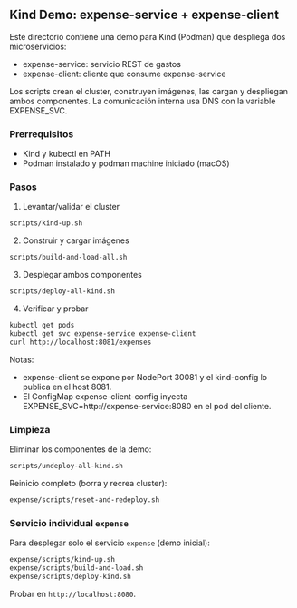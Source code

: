 ## Kind Demo: expense-service + expense-client

Este directorio contiene una demo para Kind (Podman) que despliega dos microservicios:
- expense-service: servicio REST de gastos
- expense-client: cliente que consume expense-service

Los scripts crean el cluster, construyen imágenes, las cargan y despliegan ambos componentes. La comunicación interna usa DNS con la variable EXPENSE_SVC.

### Prerrequisitos
- Kind y kubectl en PATH
- Podman instalado y podman machine iniciado (macOS)

### Pasos
1) Levantar/validar el cluster
```bash
scripts/kind-up.sh
```
2) Construir y cargar imágenes
```bash
scripts/build-and-load-all.sh
```
3) Desplegar ambos componentes
```bash
scripts/deploy-all-kind.sh
```
4) Verificar y probar
```bash
kubectl get pods
kubectl get svc expense-service expense-client
curl http://localhost:8081/expenses
```

Notas:
- expense-client se expone por NodePort 30081 y el kind-config lo publica en el host 8081.
- El ConfigMap expense-client-config inyecta EXPENSE_SVC=http://expense-service:8080 en el pod del cliente.

### Limpieza
Eliminar los componentes de la demo:
```bash
scripts/undeploy-all-kind.sh
```
Reinicio completo (borra y recrea cluster):
```bash
expense/scripts/reset-and-redeploy.sh
```

### Servicio individual `expense`
Para desplegar solo el servicio `expense` (demo inicial):
```bash
expense/scripts/kind-up.sh
expense/scripts/build-and-load.sh
expense/scripts/deploy-kind.sh
```
Probar en `http://localhost:8080`.


